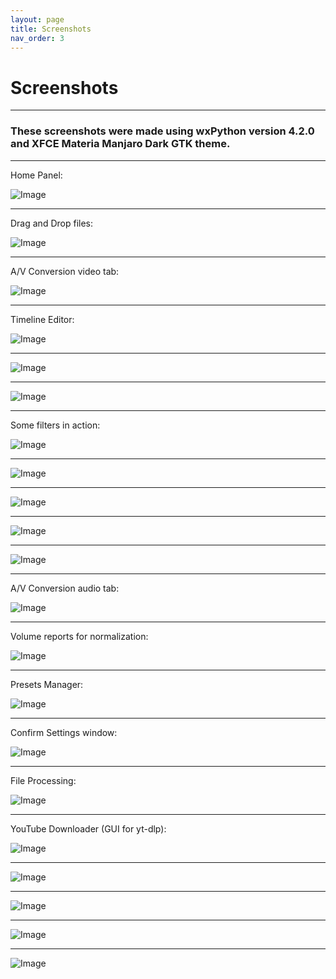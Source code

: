 ```yaml
---
layout: page
title: Screenshots
nav_order: 3
---
```


# Screenshots

---

### These screenshots were made using wxPython version 4.2.0 and XFCE Materia Manjaro Dark GTK theme. 
 
----  

Home Panel:   

![Image](/images/screenshots/HomePanel.png)   

----

Drag and Drop files:   

![Image](/images/screenshots/DragAndDrop.png) 

----

A/V Conversion video tab:   

![Image](/images/screenshots/AV_video.png)   

----

Timeline Editor:

![Image](/images/screenshots/Timeline_Editor.png)   

----

![Image](/images/screenshots/Timeline_Editor_1.png)   

----

![Image](/images/screenshots/Timeline_Editor_2.png)  

----

Some filters in action:   

![Image](/images/screenshots/crop-filter.png)   

----

![Image](/images/screenshots/ColorEQ.png)   

----

![Image](/images/screenshots/transpose.png)    

----

![Image](/images/screenshots/resizing.png)   

----

![Image](/images/screenshots/stabilizer.png)     

----

A/V Conversion audio tab:   

![Image](/images/screenshots/AV_audio.png)   

----

Volume reports for normalization:   

![Image](/images/screenshots/volumeStatistics.png)   

----

Presets Manager:   

![Image](/images/screenshots/PresetsManager.png)   

----

Confirm Settings window:   

![Image](/images/screenshots/epilog.png)   

----

File Processing:   

![Image](/images/screenshots/FileProcessing.png)    

----

YouTube Downloader (GUI for yt-dlp):   

![Image](/images/screenshots/enterURL.png)   

----

![Image](/images/screenshots/ytdlpUI.png)    

----

![Image](/images/screenshots/download.png)   

----

![Image](/images/screenshots/download2.png)   

----

![Image](/images/screenshots/YoutubeDownloaderstatistics.png)   



